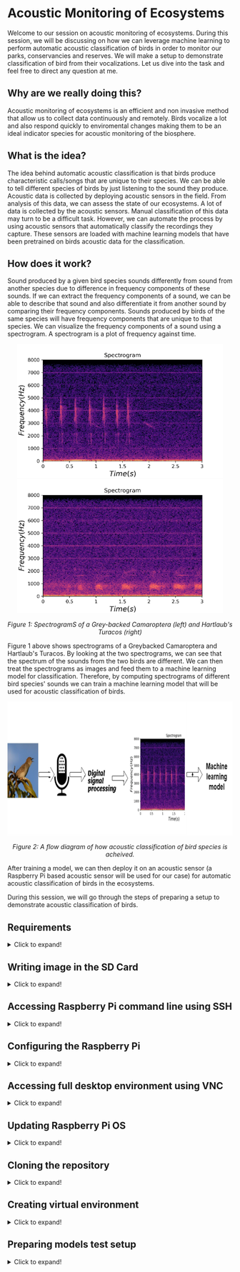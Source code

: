 # Acoustic Monitoring of Ecosystems

Welcome to our session on acoustic monitoring of ecosystems. During this session, we will be discussing on how we can leverage machine learning to perform automatic acoustic classification of birds in order to monitor our parks, conservancies and reserves. We will make a setup to demonstrate classification of bird from their vocalizations. Let us dive into the task and feel free to direct any question at me.

## Why are we really doing this?


Acoustic monitoring of ecosystems is an efficient and non invasive method that allow us to collect data continuously and remotely. Birds vocalize a lot and also respond quickly to enviromental changes making them to be an ideal indicator species for acoustic monitoring of the biosphere.

## What is the idea?


The idea behind automatic acoustic classification is that birds produce characteristic calls/songs that are unique to their species. We can be able to tell different species of birds by just listening to the sound they produce. Acoustic data is collected by deploying acoustic sensors in the field. From analysis of this data, we can assess the state of our ecosystems. A lot of data is collected by the acoustic sensors. Manual classification of this data may turn to be a difficult task. However, we can automate the process by using acoustic sensors that automatically classify the recordings they capture. These sensors are loaded with machine learning models that have been pretrained on birds acoustic data for the classification.

## How does it work?

Sound produced by a given bird species sounds differently from sound from another species due to difference in frequency components of these sounds. If we can extract the frequency components of a sound, we can be able to describe that sound and also differentiate it from another sound by comparing their frequency components. Sounds produced by birds of the same species will have frequency components that are unique to that species. We can visualize the frequency components of a sound using a spectrogram. A spectrogram is a plot of frequency against time.

<p align="center">
  <img width="460" height="300" src="/assets/img/18 grey-backed.png">
  <img width="460" height="300" src="/assets/img/19 hartlaub's-turacos-spectrogram.png">
  
</p>

<p align="center"> 
  <em>Figure 1: SpectrogramS of a Grey-backed Camaroptera (left) and Hartlaub's Turacos (right)</em>
</p>

Figure 1 above shows spectrograms of a Greybacked Camaroptera and Hartlaub's Turacos. By looking at the two spectrograms, we can see that the spectrum of the sounds from the two birds are different. We can then treat the spectrograms as images and feed them to a machine learning model for classification. Therefore, by computing spectrograms of different bird species' sounds we can train a machine learning model that will be used for acoustic classification of birds. 

<p align="center">
  <img width="auto" height="300" src="/assets/img/17 dsp-ml.png"> 
</p>

<p align="center"> 
  <em>Figure 2: A flow diagram of how acoustic classification of bird species is acheived.</em>
</p>

After training a model, we can then deploy it on an acoustic sensor (a Raspberry Pi based acoustic sensor will be used for our case) for automatic acoustic classification of birds in the ecosystems. 

During this session, we will go through the steps of preparing a setup to demonstrate acoustic classification of birds.


## Requirements

<details>
  <summary>Click to expand!</summary>

1. Jetson Nano Developer Kit and its power supply(5V, 3A).
2. An SD card of at least 32GB.
3. Ethernet cable
4. USB microphone
5. 3 220/470 ohms resistors
6. 3 LEDs
7. 4 male-female jumper cables
8. 4 connecting wires
9. Breadboard
10. A reliable Wi-Fi connection
11. Personal computer
12. A monitor, HDMI cable, mouse and keyboard (optional)
  
</details>


## Writing image in the SD Card

<details>
  <summary>Click to expand!</summary>

The Raspberry Pi needs an operating system for its operation. The following steps outline the process of installing the Raspberry Pi OS (formerly known as Raspbian) on the Raspberry Pi. 

  ### Step 1
      
  Download the [Jetson Nano Developer Kit SD Card Image](https://developer.nvidia.com/jetson-nano-sd-card-image) and note where it is saved.
      
  ### Step 2
Download, install and launch the Raspberry Pi imager for [Windows](https://downloads.raspberrypi.org/imager/imager_latest.exe), [macOS](https://downloads.raspberrypi.org/imager/imager_latest.dmg) and [Ubuntu x86](https://downloads.raspberrypi.org/imager/imager_latest_amd64.deb). You will get the following window:
  
<p align="center">
  <img width="auto" height="auto" src="/assets/img/1 raspberry pi imager.jpg"> 
</p>

### Step 3
Connect the SD Card to your computer using an SD Card reader or using the SD Card slot if the computer has one

### Step 4
Click on `CHOOSE OS`  and select the option `Use Custom` as shown below:
 
<p align="center">
  <img width="auto" height="auto" src="/assets/img/2. use custom.jpg"> 
</p>
  
On the window that will popup, access the location where the Jetson Nano Developer Kit SD Card Image was saved. Select the image and click on open as shown below:
  
<p align="center">
  <img width="auto" height="auto" src="/assets/img/3 image-select.jpg"> 
</p>

Once in the home page of the Raspberry Pi imager, press CTRL + SHIFT + X for advanced options and uncheck all options if any is checked as shown below and save:
  
<p align="center">
  <img width="auto" height="auto" src="/assets/img/4 advanced options.jpg"> 
</p>


### Step 5
Next click on `CHOOSE STORAGE` button and select the SD card as shown below: 

<p align="center">
  <img width="auto" height="auto" src="/assets/img/5 storage.jpg"> 
</p>

### Step 6
Next click on `WRITE` button and click on `YES` on the pop up as shown below:


<p align="center">
  <img width="auto" height="auto" src="/assets/img/6 writing pop up.jpg"> 
</p>

You should see the writing progress as shown below

<p align="center">
  <img width="auto" height="auto" src="/assets/img/7 write progress.jpg"> 
</p>

When the writing is completed, the following should appear:

<p align="center">
  <img width="auto" height="auto" src="/assets/img/8 write complete.jpg"> 
</p>

The SD card is now ready and can be plugged into the SD card slot of the Jetson Nano. 
</details>

## Accessing Raspberry Pi command line using SSH
  
<details>
  <summary>Click to expand!</summary>
  
After installing the Raspbian OS on the Raspberry Pi we need to access its the command line. We can do it using a USB keyboard, a monitor, a HDMI cable and a mouse. Just plug the mouse and the keyboard into the Raspberry Pi's USB ports and the HDMI to the HDMI ports on the monitor and the Pi. Power the monitor and the Pi. From here you can access the Raspberry Pi's full desktop environment.
  
If you do not have access to a USB keyboard, a monitor, a HDMI cable and a mouse, we will use SSH to access the commandline of a headless Raspberry Pi with another computer. The steps below are a guide on how to access the command line of a Raspberry Pi using SSH 

### Step 1
Connect the Ethernet cable to the Ethernet ports on your computer and the Raspberry Pi and power the Raspberry Pi. Ensure that the green LED at the Raspberry Pi's Ethernet port is blinking to show a connection has been established between your computer and the Pi. 
  
### Step 2
Download and install PuTTy [here](https://the.earth.li/~sgtatham/putty/latest/w64/putty-64bit-0.76-installer.msi) for Windows and [here](https://the.earth.li/~sgtatham/putty/latest/putty-0.76.tar.gz) for Unix

### Step 3
Open PuTTy and key in `raspberrypi.local` as shown below:

<p align="center">
  <img width="auto" height="auto" src="/assets/img/24 putty-raspi-ssh.PNG"> 
</p>

Press enter and under login in the window that will appear enter `pi` as shown below:

<p align="center">
  <img width="auto" height="auto" src="/assets/img/23 putty-login.PNG"> 
</p>

Press enter and key in the password of the Raspberry and press enter once more. You should see the following window:

<p align="center">
  <img width="auto" height="auto" src="/assets/img/22 putty-logged-in.PNG"> 
</p>

You have successfully accessed the command line of the Raspberry Pi using SSH.
  
### Step 4
Run the following on the command line to obtain the IP address of the Pi.

```cpp
hostname -I
```
  
Note the IP address down.
  
</details>


## Configuring the Raspberry Pi

<details>
  <summary>Click to expand!</summary>

Run the following command on the command line:


```cpp
sudo raspi-config
```
and you should get the following `Raspberry Pi Software Configuration Tool (raspi-config)` window:

<p align="center">
  <img width="auto" height="auto" src="/assets/img/5 headless-ssh.PNG"> 
</p>
  
### Setting Display options
To configure display settings, scroll down to `Display Options` in the `raspi-config` window using up-down keys and press enter. Select `D1 Resolution` option and press enter. Select the ` DMT Mode 85 1280x720 60Hz 16:9` option and press enter. A window indicating `The resolution is set to DMT mode 85` will pop up. Press enter to exit 
  
### Enabling VNC server
  
We will be need enable VNC server so we can access the Raspberry Pi full desktop environment using VNC viewer on our computer. In the `raspi-config` window scroll down to `Interface Options` using up-down keys and press enter. Scroll to the `VNC` option using up-down buttons and press enter. When prompted to enable it scroll to the `<Yes>` option using side arrow keys and press enter. A window to notify you VNC server has been enabled will pop up. Press enter to exit. 

### Enabling GPIO
Still in the `raspi-config` window, we will need to enable GPIO pins. Scroll down to `Interface Options`, press enter, scroll to the `Remote GPIO` option and press enter. When prompted to enable it scroll to the `<Yes>` option using side arrow keys and press enter. A window to notify you GPIO has been enabled will pop up. Press enter to exit.

  
To exit `(raspi-config)` select Finish using the 'sides' arrow keys and then press enter.

</details>
  
## Accessing full desktop environment using VNC 
  
<details>
  <summary>Click to expand!</summary>

To get the full desktop environment we can use VNC viewer. The following steps are a guide on how to use VNC viewer with the Raspberry Pi: 
  
### Step 1
We will use need to download and install [VNC viewer](https://www.realvnc.com/en/connect/download/viewer/).
  
### Step 2

Open VNC viewer and enter the IP address of the Pi as shown below and press enter:
<p align="center">
  <img width="auto" height="auto" src="/assets/img/9 headless-ssh.PNG"> 
</p>

When prompted to enter username, enter 'pi' and then enter the password set during image writing as shown below. Check the 'Remember password' box.

<p align="center">
  <img width="auto" height="auto" src="/assets/img/11 headless-pi.PNG"> 
</p>

You should now be able to access the whole desktop environment as shown below:

<p align="center">
  <img width="auto" height="auto" src="/assets/img/12 headless-ssh.PNG"> 
</p>

 </details>

## Updating Raspberry Pi OS

<details>
  <summary>Click to expand!</summary>

It is necessary that the Raspberry Pi OS on your Pi be updated. The Raspberry Pi needs to be connected to the internet for updating. The Raspberry Pi should connect automatically to the internet whose SSID and password was entered during image writing. If not, click on the two arrows at the right of the Pi's taskbar (located at top of the desktop interface) and choose the Wi-Fi to connect to and enter its password if it is password protected and press enter. To update the OS, open the command line by clicking the terminal icon on the taskbar and run the following commands on the command line:
```cpp
sudo apt-get update
sudo apt-get upgrade
sudo reboot
```
  
Enter `Y` when prompted
  
Once the Raspberry Pi has rebooted it will reconnect automatically with VNC viewer.
  
</details>


  

## Cloning the repository

<details>
  <summary>Click to expand!</summary>
  
We will clone the repository containing the software requirements for this demo. Github changed from use of password to `Personal Access TokenS (PATs)` for authentication. Follow this [link](https://docs.github.com/en/github/authenticating-to-github/keeping-your-account-and-data-secure/creating-a-personal-access-token) to learn how to generate a PAT. Use the PAT as your password when prompted. Run the following command on the command line:
  
```cpp
git clone https://github.com/DeKUT-DSAIL/arm-dev-summit.git
```
  
</details>

## Creating virtual environment

<details>
  <summary>Click to expand!</summary>


To create a virtual environment run the following commands on the command line one by one

```cpp
cp arm-dev-summit/bioacoustics/env-setup-bash ./
chmod +x env-setup-bash
./env-setup-bash
```
Enter yes whenever prompted. Ignore the *Failed to build llvmlite* warning.


Now the Raspberry Pi is ready for use in this task.

</details>
 

## Preparing models test setup

<details>
  <summary>Click to expand!</summary>
  We will demonstrate acoustic classification of birds using a Raspberry Pi, some LEDs, and a USB microphone. To prepare the setup, we need to shutdown the Raspberry Pi first and disconnect it from power. Run the following command on the command line:
  
```cpp
sudo shutdown now
```
Wait until the activity (green) LED stops blinking before disconnecting the Raspberry Pi from power. After disconnecting the Raspberry Pi from power, we will proceed to prepare the models test setup. The diagram below shows the Raspberry Pi pinout:
  
<p align="center">
  <img width="auto" height="auto" src="/assets/img/25 raspi-pinout.png">  
</p>

<p align="center"> 
  <em>Pinout of the Raspberry Pi</em>
</p>
  
We will be using `GPIO 18`, `GPIO 23`, `GPIO 24` and `Ground (pin 6)`. Make the connections as shown below. Note the polarity of the LED shown in the diagram. The positive terminal (the longer pin) of the LED is connected to the Raspberry Pi's GPIO pin through a resistor and the shorter pin to the ground rail. The lines on the figure that follow indicate continuity of holes in the breadboard:
 
 <p align="center">
  <img width="auto" height="auto" src="/assets/img/31 breadboard-continuituy.png">  
</p>
  
 <p align="center"> 
  <em>Common holes in a breadboard</em>
</p>

<p align="center">
  <img width="auto" height="auto" src="/assets/img/26 model-test-setup.jpg">  
</p>

<p align="center"> 
  <em>Model test setup</em>
</p>
  
Plug in the microphone into one of the Raspberry Pi's USB port and power the Raspberry Pi. Follow the steps outlined above to access the Raspberry Pi's Desktop on VNC viewer. The setup is ready for models testing
  
</details>
